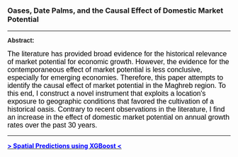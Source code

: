 <h3>Oases, Date Palms, and the Causal Effect of Domestic Market Potential</h3>
<hr />
<p><strong><span dir="ltr" style="left: 148.473px; top: 411.01px; font-size: 13.7696px; font-family: sans-serif; transform: scaleX(1.01886);" role="presentation">Abstract:</span></strong></p>
<p><span style="font-family: Calibri,Helvetica,sans-serif; color: black; font-size: medium;"><span id="divtagdefaultwrapper" style="font-size: 12pt;">The literature has provided broad evidence for the historical relevance of market potential for economic growth. However, the evidence for the contemporaneous effect of market potential is less conclusive, especially for emerging economies. Therefore, this paper attempts to identify the causal effect of market potential in the Maghreb region. To this end, I construct a novel instrument that exploits a location's exposure to geographic conditions that favored the cultivation of a historical oasis. Contrary to recent observations in the literature, I find an increase in the effect of domestic market potential on annual growth rates over the past 30 years.</span></span></p>
<hr />
<p><a href="https://github.com/yann-mueller/oases_market_potential/tree/main/spatial_predictions"><span style="color: #0000ff;"><strong>&gt; Spatial Predictions using XGBoost &lt;</strong></span></a></p>
<p>&nbsp;</p>
